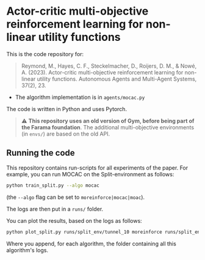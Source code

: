 # Actor-critic multi-objective reinforcement learning for non-linear utility functions

This is the code repository for:

> Reymond, M., Hayes, C. F., Steckelmacher, D., Roijers, D. M., & Nowé, A. (2023). Actor-critic multi-objective reinforcement learning for non-linear utility functions. Autonomous Agents and Multi-Agent Systems, 37(2), 23.

- The algorithm implementation is in `agents/mocac.py`

The code is written in Python and uses Pytorch.

> :warning: **This repository uses an old version of Gym, before being part of the Farama foundation**. The additional multi-objective environments (in `envs/`) are based on the old API.

## Running the code

This repository contains run-scripts for all experiments of the paper.
For example, you can run MOCAC on the Split-environment as follows:

```bash
python train_split.py --algo mocac
```

(the `--algo` flag can be set to `moreinforce|mocac|moac`).

The logs are then put in a `runs/` folder.

You can plot the results, based on the logs as follows:

```bash
python plot_split.py runs/split_env/tunnel_10 moreinforce runs/split_env/tunnel_10/mocac runs split_env/tunnel_10/moac
```

Where you append, for each algorithm, the folder containing all this algorithm's logs.